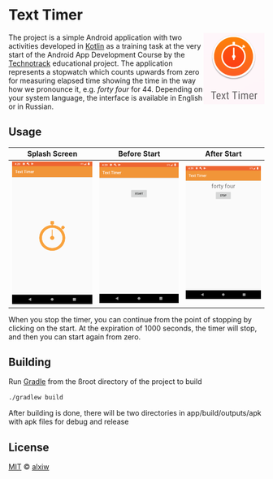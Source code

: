 # Text Timer

<img align="right" width="120" src="img/sample-icon.png">

The project is a simple Android application with two activities developed in [Kotlin](https://github.com/JetBrains/kotlin) as a training task at the very start of the Android App Development Course by the [Technotrack](https://track.mail.ru/) educational project. The application represents a stopwatch which counts upwards from zero for measuring elapsed time showing the time in the way how we pronounce it, e.g. _forty four_ for 44. Depending on your system language, the interface is available in English or in Russian.

## Usage

Splash Screen                       | Before Start                       | After Start
:----------------------------------:|:----------------------------------:|:---------------------------------:
![Splash Screen](img/sample-01.png) | ![Before Start](img/sample-02.png) | ![After Start](img/sample-03.png)

When you stop the timer, you can continue from the point of stopping by clicking on the start. At the expiration of 1000 seconds, the timer will stop, and then you can start again from zero.

## Building

Run [Gradle](https://github.com/gradle/gradle) from the ßroot directory of the project to build

``` bash
./gradlew build
```

After building is done, there will be two directories in app/build/outputs/apk with apk files for debug and release

## License

[MIT](LICENSE) © [alxiw](https://github.com/alxiw)